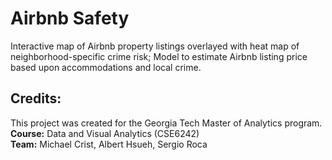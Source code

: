 # Airbnb Safety
Interactive map of Airbnb property listings overlayed with heat map of neighborhood-specific crime risk; Model to estimate Airbnb listing price based upon accommodations and local crime.

## Credits:
This project was created for the Georgia Tech Master of Analytics program.<br>
**Course:** Data and Visual Analytics (CSE6242)<br>
**Team:** Michael Crist, Albert Hsueh, Sergio Roca


